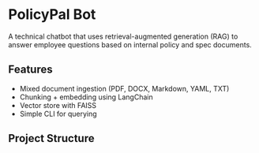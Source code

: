 # PolicyPal Bot

A technical chatbot that uses retrieval-augmented generation (RAG) to answer employee questions based on internal policy and spec documents.

## Features
- Mixed document ingestion (PDF, DOCX, Markdown, YAML, TXT)
- Chunking + embedding using LangChain
- Vector store with FAISS
- Simple CLI for querying

## Project Structure
